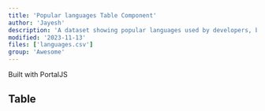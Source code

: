 ```yaml
---
title: 'Popular languages Table Component'
author: 'Jayesh'
description: 'A dataset showing popular languages used by developers, btw this data is fake'
modified: '2023-11-13'
files: ['languages.csv']
group: 'Awesome'
---
```


Built with PortalJS

## Table

<Table url="languages.csv" fullWidth="true"/>